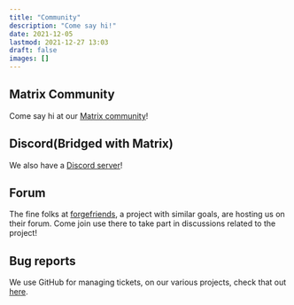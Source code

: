 ```yaml
---
title: "Community"
description: "Come say hi!"
date: 2021-12-05
lastmod: 2021-12-27 13:03
draft: false
images: []
---
```


## Matrix Community

Come say hi at our [Matrix community](https://matrix.to/#/#forgefedv2:matrix.batsense.net)!

## Discord(Bridged with Matrix)

We also have a [Discord server](https://discord.gg/sE6B28fvbP)!

## Forum

The fine folks at [forgefriends](https://forgefriends.org), a project with
similar goals, are hosting us on their forum. Come join use there to
take part in discussions related to the project!

## Bug reports

We use GitHub for managing tickets, on our various projects, check that out [here](https://github.com/forgeflux-org/).
